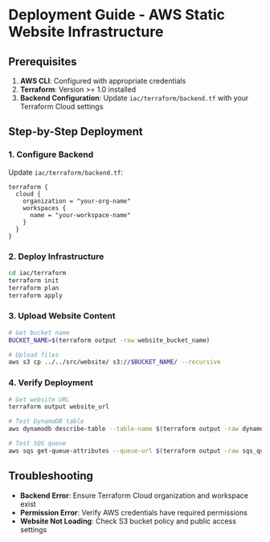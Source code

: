 # Deployment Guide - AWS Static Website Infrastructure

## Prerequisites

1. **AWS CLI**: Configured with appropriate credentials
2. **Terraform**: Version >= 1.0 installed
3. **Backend Configuration**: Update `iac/terraform/backend.tf` with your Terraform Cloud settings

## Step-by-Step Deployment

### 1. Configure Backend

Update `iac/terraform/backend.tf`:
```hcl
terraform {
  cloud {
    organization = "your-org-name"
    workspaces {
      name = "your-workspace-name"
    }
  }
}
```

### 2. Deploy Infrastructure

```bash
cd iac/terraform
terraform init
terraform plan
terraform apply
```

### 3. Upload Website Content

```bash
# Get bucket name
BUCKET_NAME=$(terraform output -raw website_bucket_name)

# Upload files
aws s3 cp ../../src/website/ s3://$BUCKET_NAME/ --recursive
```

### 4. Verify Deployment

```bash
# Get website URL
terraform output website_url

# Test DynamoDB table
aws dynamodb describe-table --table-name $(terraform output -raw dynamodb_table_name)

# Test SQS queue
aws sqs get-queue-attributes --queue-url $(terraform output -raw sqs_queue_url)
```

## Troubleshooting

- **Backend Error**: Ensure Terraform Cloud organization and workspace exist
- **Permission Error**: Verify AWS credentials have required permissions
- **Website Not Loading**: Check S3 bucket policy and public access settings